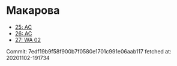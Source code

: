 # Макарова
- [25: AC](25.md)
- [26: AC](26.md)
- [27: WA 02](27.md)

Commit: 7edf19b9f58f900b7f0580e1701c991e06aab117
 fetched at: 20201102-191734
